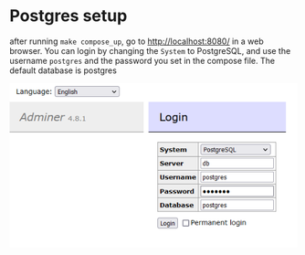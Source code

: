 # Postgres setup

after running `make compose_up`, go to <http://localhost:8080/> in a web browser. You can login by changing the `System` to PostgreSQL, and use the username `postgres` and the password you set in the compose file. The default database is postgres

![adminer login](../.images/7888de63acf2adbac8b83d1b7d2810dda220c97cd8cc2b560721e93481ff3676.png)  
